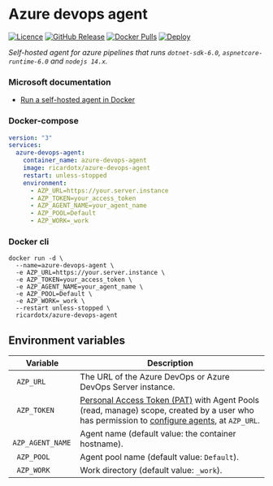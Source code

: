 # Azure devops agent

[![Licence](https://img.shields.io/github/license/ricardotx/azure-devops-agent?label=Licence&logo=github)](https://github.com/ricardotx/azure-devops-agent/blob/main/LICENSE)
[![GitHub Release](https://img.shields.io/github/v/release/ricardotx/azure-devops-agent?logo=github&label=Release)](https://github.com/ricardotx/azure-devops-agent/releases)
[![Docker Pulls](https://img.shields.io/docker/pulls/ricardotx/azure-devops-agent?logo=docker&label=Docker%20pulls)](https://hub.docker.com/r/ricardotx/azure-devops-agent)
[![Deploy](https://github.com/ricardotx/azure-devops-agent/actions/workflows/deploy.yml/badge.svg)](https://github.com/ricardotx/azure-devops-agent/actions/workflows/deploy.yml)

*Self-hosted agent for azure pipelines that runs `dotnet-sdk-6.0`, `aspnetcore-runtime-6.0` and `nodejs 14.x`.*

### Microsoft documentation

* [Run a self-hosted agent in Docker](https://docs.microsoft.com/en-us/azure/devops/pipelines/agents/docker?view=azure-devops#linux)

### Docker-compose

````yaml
version: "3"
services:
  azure-devops-agent:
    container_name: azure-devops-agent
    image: ricardotx/azure-devops-agent
    restart: unless-stopped
    environment:
      - AZP_URL=https://your.server.instance
      - AZP_TOKEN=your_access_token
      - AZP_AGENT_NAME=your_agent_name
      - AZP_POOL=Default
      - AZP_WORK=_work
````

### Docker cli

````
docker run -d \
  --name=azure-devops-agent \
  -e AZP_URL=https://your.server.instance \
  -e AZP_TOKEN=your_access_token \
  -e AZP_AGENT_NAME=your_agent_name \
  -e AZP_POOL=Default \
  -e AZP_WORK=_work \
  --restart unless-stopped \
  ricardotx/azure-devops-agent
````

## Environment  variables

| Variable | Description |
| --- | --- |
| ` AZP_URL` | The URL of the Azure DevOps or Azure DevOps Server instance.  |
| ` AZP_TOKEN` | [Personal Access Token (PAT)](https://docs.microsoft.com/en-us/azure/devops/organizations/accounts/use-personal-access-tokens-to-authenticate?view=azure-devops&tabs=preview-page) with Agent Pools (read, manage) scope, created by a user who has permission to [configure agents](https://docs.microsoft.com/en-us/azure/devops/pipelines/agents/pools-queues?view=azure-devops&tabs=yaml%2Cbrowser#creating-agent-pools), at `AZP_URL`. |
| ` AZP_AGENT_NAME` | Agent name (default value: the container hostname). |
| ` AZP_POOL` | Agent pool name (default value: `Default`). |
| ` AZP_WORK` | Work directory (default value: `_work`). |
